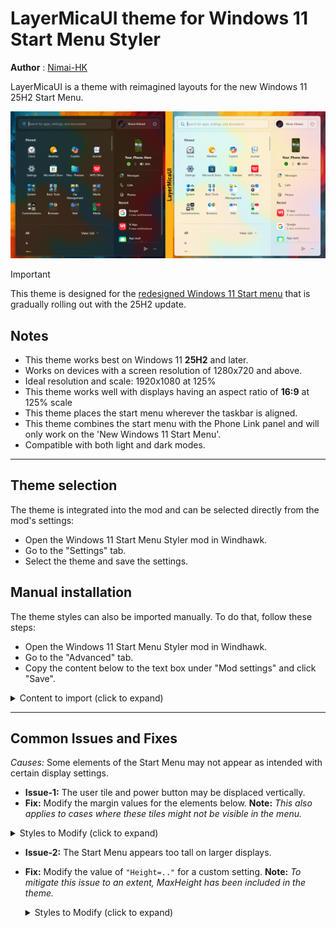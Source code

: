 # LayerMicaUI theme for Windows 11 Start Menu Styler
**Author** :  [Nimai-HK](https://github.com/Nimai-HK)

LayerMicaUI is a theme with reimagined layouts for the new Windows 11 25H2 Start Menu.

![Left](screenshot-preview.png)

> [!IMPORTANT]
This theme is designed for the [redesigned Windows 11 Start menu](https://microsoft.design/articles/start-fresh-redesigning-windows-start-menu/) that is gradually rolling out with the 25H2 update.

## Notes
- This theme works best on Windows 11 **25H2** and later.
- Works on devices with a screen resolution of 1280x720 and above.
- Ideal resolution and scale: 1920x1080 at 125%
- This theme works well with displays having an aspect ratio of **16:9** at 125% scale
- This theme places the start menu wherever the taskbar is aligned.
- This theme combines the start menu with the Phone Link panel and will only work on the 'New Windows 11 Start Menu'.
- Compatible with both light and dark modes.

---

## Theme selection

The theme is integrated into the mod and can be selected directly from the mod's
settings:

* Open the Windows 11 Start Menu Styler mod in Windhawk.
* Go to the "Settings" tab.
* Select the theme and save the settings.

## Manual installation

The theme styles can also be imported manually. To do that, follow these steps:

* Open the Windows 11 Start Menu Styler mod in Windhawk.
* Go to the "Advanced" tab.
* Copy the content below to the text box under "Mod settings" and click "Save".

<details>
<summary> Content to import (click to expand)</summary>

```json
{
    "theme":"",
    "disableNewStartMenuLayout":0,
    "controlStyles[0].target":"StartMenu.StartHome",
    "controlStyles[0].styles[0]":"Width=450",
    "controlStyles[0].styles[1]":"Margin=-240,10,0,-45",
    "controlStyles[1].target":"Windows.UI.Xaml.Controls.Grid#SuggestionsParentContainer",
    "controlStyles[1].styles[0]":"Visibility=Collapsed",
    "controlStyles[2].target":"StartDocked.PowerOptionsView",
    "controlStyles[2].styles[0]":"Margin=0,-1255,-35,0",
    "controlStyles[3].target":"Windows.UI.Xaml.Controls.SemanticZoom#ZoomControl",
    "controlStyles[3].styles[0]":"IsZoomOutButtonEnabled=true",
    "controlStyles[4].target":"StartMenu.SearchBoxToggleButton#SearchBoxToggleButton",
    "controlStyles[4].styles[0]":"Height=40",
    "controlStyles[4].styles[1]":"Margin=-18,-3,204,-10",
    "controlStyles[5].target":"StartMenu.PinnedList#StartMenuPinnedList",
    "controlStyles[5].styles[0]":"Margin=10,0,0,0",
    "controlStyles[5].styles[1]":"Height=Auto",
    "controlStyles[5].styles[2]":"MinHeight:=200",
    "controlStyles[5].styles[3]":"MaxHeight:=1000",
    "controlStyles[5].styles[4]":"Width=450",
    "controlStyles[6].target":"Windows.UI.Xaml.Controls.Grid#TopLevelSuggestionsListHeader",
    "controlStyles[6].styles[0]":"Visibility=Collapsed",
    "controlStyles[7].target":"Border#AcrylicBorder",
    "controlStyles[7].styles[0]":"CornerRadius=10",
    "controlStyles[7].styles[1]":"BorderThickness=1",
    "controlStyles[8].target":"Border#AcrylicOverlay",
    "controlStyles[8].styles[0]":"BorderThickness=0,0.5,0.5,0",
    "controlStyles[8].styles[1]":"Margin=0,5,220,-65",
    "controlStyles[8].styles[2]":"CornerRadius=3,8,3,10",
    "controlStyles[8].styles[3]":"BorderBrush:=<AcrylicBrush TintColor=\"{ThemeResource SurfaceStrokeColorDefault}\" FallbackColor=\"{ThemeResource SurfaceStrokeColorDefault}\" TintOpacity=\".2\" TintLuminosityOpacity=\".3\" Opacity=\"1\"/>",
    "controlStyles[9].target":"StartDocked.PowerOptionsView > StartDocked.NavigationPaneButton > Grid > Border",
    "controlStyles[9].styles[0]":"CornerRadius=2,8,8,2",
    "controlStyles[9].styles[1]":"Margin=-1",
    "controlStyles[9].styles[2]":"BorderThickness=1",
    "controlStyles[9].styles[3]":"Background:=<SolidColorBrush Color=\"{ThemeResource ControlFillColorSecondary}\" Opacity=\"0.6\"/>",
    "controlStyles[9].styles[4]":"BorderBrush:=<AcrylicBrush TintColor=\"{ThemeResource SurfaceStrokeColorDefault}\" FallbackColor=\"{ThemeResource SurfaceStrokeColorDefault}\" TintOpacity=\".2\" TintLuminosityOpacity=\".3\" Opacity=\"1\"/>",
    "controlStyles[10].target":"StartDocked.UserTileView",
    "controlStyles[10].styles[0]":"Margin=390,-1255,-30,0",
    "controlStyles[11].target":"StartDocked.UserTileView > StartDocked.NavigationPaneButton > Grid > Border",
    "controlStyles[11].styles[0]":"Margin=5,-1,-8,-1",
    "controlStyles[11].styles[1]":"CornerRadius=8,2,2,8",
    "controlStyles[11].styles[2]":"Background:=<SolidColorBrush Color=\"{ThemeResource ControlFillColorSecondary}\" Opacity=\"0.8\"/>",
    "controlStyles[11].styles[3]":"BorderThickness=1",
    "controlStyles[11].styles[4]":"BorderBrush:=<AcrylicBrush TintColor=\"{ThemeResource SurfaceStrokeColorDefault}\" FallbackColor=\"{ThemeResource SurfaceStrokeColorDefault}\" TintOpacity=\".2\" TintLuminosityOpacity=\".3\" Opacity=\"1\"/>",
    "controlStyles[12].target":"StartMenu.SearchBoxToggleButton#SearchBoxToggleButton > Grid > Border",
    "controlStyles[12].styles[0]":"Background:=<SolidColorBrush Color=\"{ThemeResource ControlFillColorSecondary}\" Opacity=\"0.8\"/>",
    "controlStyles[12].styles[1]":"CornerRadius=8",
    "controlStyles[12].styles[2]":"BorderBrush:=<AcrylicBrush TintColor=\"{ThemeResource SurfaceStrokeColorDefault}\" FallbackColor=\"{ThemeResource SurfaceStrokeColorDefault}\" TintOpacity=\".2\" TintLuminosityOpacity=\".3\" Opacity=\"1\"/>",
    "controlStyles[13].target":"Windows.UI.Xaml.Controls.Border#ContentBorder > Windows.UI.Xaml.Controls.Grid#DroppedFlickerWorkaroundWrapper > Border@CommonStates",
    "controlStyles[13].styles[0]":"Margin=1",
    "controlStyles[14].target":"Border#TaskbarSearchBackground",
    "controlStyles[14].styles[0]":"CornerRadius=8",
    "controlStyles[14].styles[1]":"Background:=<SolidColorBrush Color=\"{ThemeResource ControlFillColorSecondary}\" Opacity=\"1\"/>",
    "controlStyles[14].styles[2]":"BorderThickness=1",
    "controlStyles[14].styles[3]":"BorderBrush:=<AcrylicBrush TintColor=\"{ThemeResource SurfaceStrokeColorDefault}\" FallbackColor=\"{ThemeResource SurfaceStrokeColorDefault}\" TintOpacity=\".2\" TintLuminosityOpacity=\".3\" Opacity=\"1\"/>",
    "controlStyles[15].target":"Cortana.UI.Views.RichSearchBoxControl#SearchBoxControl > Grid#RootGrid",
    "controlStyles[15].styles[0]":"CornerRadius=8",
    "controlStyles[16].target":"Windows.UI.Xaml.Controls.Grid#SearchBoxOnTaskbarGleamContainer",
    "controlStyles[16].styles[0]":"CornerRadius=6",
    "controlStyles[17].target":"Windows.UI.Xaml.Controls.Grid#SearchBoxOnTaskbarGleamImageContainer",
    "controlStyles[17].styles[0]":"CornerRadius=6",
    "controlStyles[18].target":"StartMenu.FolderModal#StartFolderModal > Grid#Root > Border",
    "controlStyles[18].styles[0]":"BorderThickness=2",
    "controlStyles[18].styles[1]":"Width=340",
    "controlStyles[18].styles[2]":"Height=350",
    "controlStyles[18].styles[3]":"BorderBrush:=<AcrylicBrush TintColor=\"{ThemeResource SurfaceStrokeColorDefault}\" FallbackColor=\"{ThemeResource SurfaceStrokeColorDefault}\" TintOpacity=\".2\" TintLuminosityOpacity=\".3\" Opacity=\"1\"/>",
    "controlStyles[19].target":"Windows.UI.Xaml.Controls.Grid#GridViewContainer",
    "controlStyles[19].styles[0]":"Width=360",
    "controlStyles[19].styles[1]":"Margin=0,0,-4,0",
    "controlStyles[20].target":"Windows.UI.Xaml.Controls.Grid#RightCompanionContainerGrid",
    "controlStyles[20].styles[0]":"Margin=-228,70,0,0",
    "controlStyles[20].styles[1]":"Width=225",
    "controlStyles[20].styles[2]":"Visibility=0",
    "controlStyles[21].target":"Windows.UI.Xaml.Controls.Primitives.ToggleButton#ShowHideCompanion",
    "controlStyles[21].styles[0]":"Visibility=1",
    "controlStyles[22].target":"Windows.UI.Xaml.Controls.TextBlock#ZoomedOutHeading",
    "controlStyles[22].styles[0]":"Visibility=1",
    "controlStyles[23].target":"Windows.UI.Xaml.Controls.Grid#FrameRoot",
    "controlStyles[23].styles[0]":"Height=auto",
    "controlStyles[23].styles[1]":"MinHeight=520",
    "controlStyles[23].styles[2]":"MaxHeight=720",
    "controlStyles[24].target":"Windows.UI.Xaml.Controls.Border#RightCompanionDropShadow",
    "controlStyles[24].styles[0]":"Visibility=1",
    "controlStyles[25].target":"StartMenu.StartMenuCompanion#RightCompanion > Windows.UI.Xaml.Controls.Grid#CompanionRoot > Windows.UI.Xaml.Controls.Border#AcrylicBorder",
    "controlStyles[25].styles[0]":"Background:=transparent",
    "controlStyles[25].styles[1]":"BorderThickness=0,1,0,1",
    "controlStyles[25].styles[2]":"Margin=15,170,15,60",
    "controlStyles[25].styles[3]":"CornerRadius=0",
    "controlStyles[25].styles[4]":"BorderBrush:=<AcrylicBrush TintColor=\"{ThemeResource SurfaceStrokeColorDefault}\" FallbackColor=\"{ThemeResource SurfaceStrokeColorDefault}\" TintOpacity=\".2\" TintLuminosityOpacity=\".3\" Opacity=\"0.7\"/>",
    "controlStyles[26].target":"Windows.UI.Xaml.Controls.Grid#MainMenu",
    "controlStyles[26].styles[0]":"Width=655",
    "controlStyles[27].target":"Windows.UI.Xaml.Controls.Border#StartDropShadow",
    "controlStyles[27].styles[0]":"Width=655",
    "controlStyles[28].target":"Windows.UI.Xaml.Controls.TextBlock#PinnedListHeaderText",
    "controlStyles[28].styles[0]":"Margin=56,-6,0,10",
    "controlStyles[29].target":"Windows.UI.Xaml.Controls.Grid#TopLevelHeader > Windows.UI.Xaml.Controls.Grid > Windows.UI.Xaml.Controls.Button",
    "controlStyles[29].styles[0]":"Visibility=1",
    "controlStyles[30].target":"Windows.UI.Xaml.Controls.ContentPresenter#ZoomedOutPresenter > Windows.UI.Xaml.Controls.ListView#ZoomedOutListView",
    "controlStyles[30].styles[0]":"Height=300",
    "controlStyles[31].target":"StartMenu.PinnedList#StartMenuPinnedList > Windows.UI.Xaml.Controls.Grid#Root > Windows.UI.Xaml.Controls.GridView#PinnedList > Windows.UI.Xaml.Controls.Border",
    "controlStyles[31].styles[0]":"BorderBrush:=<AcrylicBrush TintColor=\"{ThemeResource SurfaceStrokeColorDefault}\" FallbackColor=\"{ThemeResource SurfaceStrokeColorDefault}\" TintOpacity=\".2\" TintLuminosityOpacity=\".3\" Opacity=\"0.7\"/>",
    "controlStyles[31].styles[1]":"BorderThickness=0,0,0,1",
    "controlStyles[31].styles[2]":"CornerRadius=0",
    "controlStyles[31].styles[3]":"Padding=0,0,0,20",
    "controlStyles[32].target":"Microsoft.UI.Xaml.Controls.PipsPager#PipsPager",
    "controlStyles[32].styles[0]":"Margin=-30,-10,0,10",
    "controlStyles[33].target":"StartMenu.FolderModal#StartFolderModal > Grid",
    "controlStyles[33].styles[0]":"Margin=20,0,0,0",
    "webContentCustomJs": ""
}
```
</details>

---

## Common Issues and Fixes

*Causes:* Some elements of the Start Menu may not appear as intended with certain display settings.


- **Issue-1:** The user tile and power button may be displaced vertically.
-  **Fix:** Modify the margin values for the elements below.
  **Note:** *This also applies to cases where these tiles might not be visible in the menu.*
  <details>
    <summary> Styles to Modify (click to expand)</summary>

    ```json
    { 
        "controlStyles[2].target":"StartDocked.PowerOptionsView",
        "controlStyles[2].styles[0]":"Margin=0,-1255,-35,0",
        "controlStyles[10].target":"StartDocked.UserTileView",
        "controlStyles[10].styles[0]":"Margin=390,-1255,-30,0",
    }
    ```
  </details>


- **Issue-2:** The Start Menu appears too tall on larger displays.
- **Fix:** Modify the value of `"Height=.."` for a custom setting.
  **Note:** *To mitigate this issue to an extent, MaxHeight has been included in the theme.*
  <details>
    <summary> Styles to Modify (click to expand)</summary>

    ```json
    { 
        "controlStyles[23].target":"Windows.UI.Xaml.Controls.Grid#FrameRoot",
        "controlStyles[23].styles[0]":"Height=auto",
        "controlStyles[23].styles[1]":"MinHeight=520",
        "controlStyles[23].styles[2]":"MaxHeight=720",
    }
    ```
  </details>
